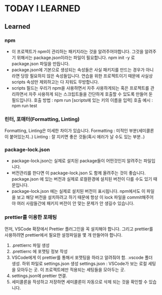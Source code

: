 # TODAY I LEARNED

## Learned

### npm

- 이 프로젝트가 npm이 관리하는 패키지라는 것을 알려주어야합니다. 그것을 알려주기 위해서는 package.json이라는 파일이 필요합니다. npm init -y 로 package.json 파일을 만듭니다.
- package.json에 기본으로 생성되는 속성들은 사실 패키지를 만드는 경우가 아니라면 당장 필요하지 않은 속성들입니다. 연습을 위한 프로젝트이기 때문에 사실상 scripts 속성만 제외하고는 다 지워도 무방합니다.
- scripts 필드는 우리가 npm을 사용하면서 자주 사용하게되는 혹은 프로젝트를 관리하면서 자주 사용하게 되는 스크립트들을 간단하게 호출할 수 있도록 만들어 둔 필드입니다. 호출 방법 : npm run [scripts에 있는 키의 이름을 입력] 호출 예시 : npm run test

### 린터, 포매터(Formatting, Linting)

Formatting, Linting은 미세한 차이가 있습니다.
Formatting : 미적인 부분(세미콜론이 붙어있는지..)
Linting : 잘 지키면 좋은 것들(혹시 에러가 날 수도 있는 부분..)

### package-lock.json

- package-lock.json는 실제로 설치된 package들이 어떤것인지 알려주는 파일입니다.
- 버전관리를 한다면 이 package-lock.json 도 함께 올려주는 것이 좋습니다. package.json 에 있는 버전과 실제로 로컬환경에 설치된 버전이 다를 수도 있기 때문입니다.
- package-lock.json 에는 실제로 설치된 버전이 표시됩니다. npm에서도 이 파일을 보고 해당 버전을 설치하려고 하기 때문에 항상 이 lock 파일을 commit해주어야 여러 사람들간에 패키지 버전이 안 맞는 문제가 안 생길수 있습니다. 

### prettier를 이용한 포매팅

먼저, VSCode 확장에서 Prettier 플러그인을 꼭 설치해야 합니다.
그리고 prettier를 사용하려면 prettier에서 필요한 설정파일을 몇 개 만들어야 합니다.

1. .prettierrc 파일 생성
2. .prettierrc 에 포맷팅 정보 작성
3. VSCode에게 이 prettier를 통해서 포맷팅을 하라고 알려줘야 함. .vscode 폴더 생성. 하위 파일로 settings.json 생성
settings.json : VSCode가 보는 로컬 세팅을 모아두는 곳. 이 프로젝트에만 적용되는 세팅들을 모아두는 곳.
4. settings.json에 prettier 연결.
5. 세미콜론을 작성하고 저장하면 세미콜론이 자동으로 삭제 되는 것을 확인할 수 있습니다.

